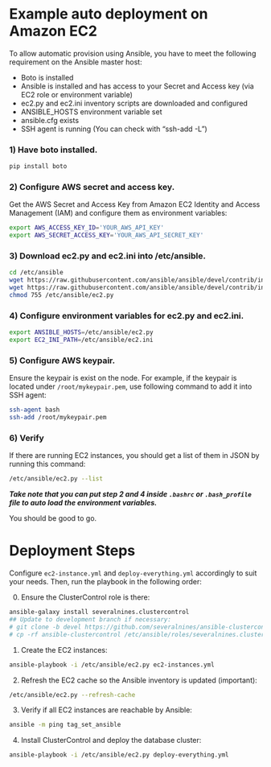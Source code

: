 # Example auto deployment on Amazon EC2

To allow automatic provision using Ansible, you have to meet the following requirement on the Ansible master host:
- Boto is installed
- Ansible is installed and has access to your Secret and Access key (via EC2
role or environment variable)
- ec2.py and ec2.ini inventory scripts are downloaded and configured
- ANSIBLE_HOSTS environment variable set
- ansible.cfg exists
- SSH agent is running (You can check with “ssh-add -L”)

### 1) Have boto installed.

```bash
pip install boto
```

### 2) Configure AWS secret and access key.

Get the AWS Secret and Access Key from Amazon EC2 Identity and Access Management (IAM) and configure them as environment variables:

```bash
export AWS_ACCESS_KEY_ID='YOUR_AWS_API_KEY'
export AWS_SECRET_ACCESS_KEY='YOUR_AWS_API_SECRET_KEY'
```

### 3) Download ec2.py and ec2.ini into /etc/ansible.

```bash
cd /etc/ansible
wget https://raw.githubusercontent.com/ansible/ansible/devel/contrib/inventory/ec2.py
wget https://raw.githubusercontent.com/ansible/ansible/devel/contrib/inventory/ec2.ini
chmod 755 /etc/ansible/ec2.py
```

### 4) Configure environment variables for ec2.py and ec2.ini.

```bash
export ANSIBLE_HOSTS=/etc/ansible/ec2.py
export EC2_INI_PATH=/etc/ansible/ec2.ini
```

### 5) Configure AWS keypair.

Ensure the keypair is exist on the node. For example, if the keypair is located under ``/root/mykeypair.pem``, use following command to add it into SSH agent:

```bash
ssh-agent bash
ssh-add /root/mykeypair.pem
```

### 6) Verify

If there are running EC2 instances, you should get a list of them in JSON by running this command:

```bash
/etc/ansible/ec2.py --list
```

***Take note that you can put step 2 and 4 inside ``.bashrc`` or ``.bash_profile`` file to auto load the environment variables.***

You should be good to go.

# Deployment Steps

Configure ``ec2-instance.yml`` and ``deploy-everything.yml`` accordingly to suit your needs. Then, run the playbook in the following order:


0) Ensure the ClusterControl role is there:
```bash
ansible-galaxy install severalnines.clustercontrol
## Update to development branch if necessary:
# git clone -b devel https://github.com/severalnines/ansible-clustercontrol
# cp -rf ansible-clustercontrol /etc/ansible/roles/severalnines.clustercontrol
```

1) Create the EC2 instances:
```bash
ansible-playbook -i /etc/ansible/ec2.py ec2-instances.yml
```

2) Refresh the EC2 cache so the Ansible inventory is updated (important):
```bash
/etc/ansible/ec2.py --refresh-cache
```

3) Verify if all EC2 instances are reachable by Ansible:
```bash
ansible -m ping tag_set_ansible
```

4) Install ClusterControl and deploy the database cluster:
```bash
ansible-playbook -i /etc/ansible/ec2.py deploy-everything.yml
```
